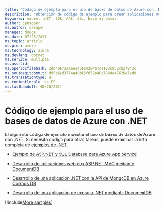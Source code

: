 ```yaml
---
title: "Código de ejemplo para el uso de bases de datos de Azure con .NET"
description: "Obtención de código de ejemplo para crear aplicaciones mediante bases de datos de Azure con .NET"
keywords: Azure, .NET, SDK, API, SQL, base de datos
author: camsoper
ms.author: casoper
manager: douge
ms.date: 07/25/2017
ms.topic: article
ms.prod: azure
ms.technology: azure
ms.devlang: dotnet
ms.service: multiple
ms.assetid: 
ms.openlocfilehash: 2dd46b73aaee1451e429467d8103c952c827943c
ms.sourcegitcommit: d95a6ad3774a49b16f652e40e7860e47636c7ad0
ms.translationtype: HT
ms.contentlocale: es-ES
ms.lasthandoff: 08/28/2017
---
```

# <a name="sample-code-for-using-azure-databases-with-net"></a>Código de ejemplo para el uso de bases de datos de Azure con .NET

El siguiente código de ejemplo muestra el uso de bases de datos de Azure con .NET. Si necesita código para otras tareas, puede examinar la lista completa de [ejemplos de .NET](https://azure.microsoft.com/resources/samples/?term=dotnet).

- [Ejemplo de ASP.NET y SQL Database para Azure App Service](https://azure.microsoft.com/resources/samples/dotnet-sqldb-tutorial/)

- [Desarrollo de aplicaciones web con ASP.NET MVC mediante DocumentDB](https://azure.microsoft.com/resources/samples/documentdb-dotnet-todo-app/)

- [Desarrollo de una aplicación .NET con la API de MongoDB en Azure Cosmos DB](https://azure.microsoft.com/resources/samples/azure-cosmos-db-mongodb-dotnet-getting-started/)

- [Desarrollo de una aplicación de consola .NET mediante DocumentDB](https://azure.microsoft.com/resources/samples/documentdb-dotnet-getting-started/)

[!include[More samples](includes/more-samples.md)]
